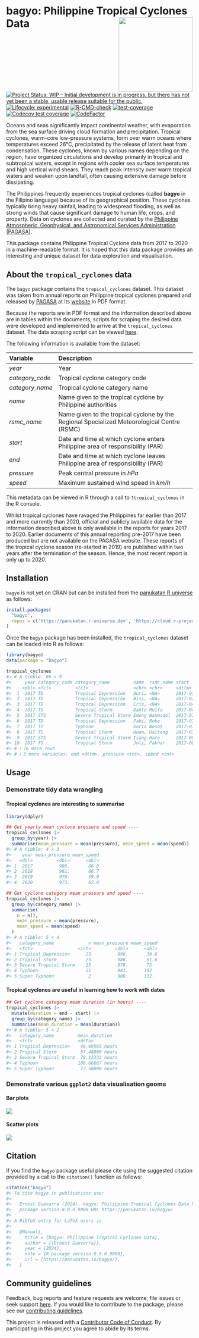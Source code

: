 
<!-- README.md is generated from README.Rmd. Please edit that file -->

# bagyo: Philippine Tropical Cyclones Data <img src="man/figures/logo.png" width="200" align="right" />

<!-- badges: start -->

[![Project Status: WIP – Initial development is in progress, but there
has not yet been a stable, usable release suitable for the
public.](https://www.repostatus.org/badges/latest/wip.svg)](https://www.repostatus.org/#wip)
[![Lifecycle:
experimental](https://img.shields.io/badge/lifecycle-experimental-orange.svg)](https://lifecycle.r-lib.org/articles/stages.html#experimental)
[![R-CMD-check](https://github.com/panukatan/bagyo/actions/workflows/R-CMD-check.yaml/badge.svg)](https://github.com/panukatan/bagyo/actions/workflows/R-CMD-check.yaml)
[![test-coverage](https://github.com/panukatan/bagyo/actions/workflows/test-coverage.yaml/badge.svg)](https://github.com/panukatan/bagyo/actions/workflows/test-coverage.yaml)
[![Codecov test
coverage](https://codecov.io/gh/panukatan/bagyo/branch/main/graph/badge.svg)](https://app.codecov.io/gh/panukatan/bagyo?branch=main)
[![CodeFactor](https://www.codefactor.io/repository/github/panukatan/bagyo/badge)](https://www.codefactor.io/repository/github/panukatan/bagyo)
<!-- badges: end -->

Oceans and seas significantly impact continental weather, with
evaporation from the sea surface driving cloud formation and
precipitation. Tropical cyclones, warm-core low-pressure systems, form
over warm oceans where temperatures exceed 26°C, precipitated by the
release of latent heat from condensation. These cyclones, known by
various names depending on the region, have organized circulations and
develop primarily in tropical and subtropical waters, except in regions
with cooler sea surface temperatures and high vertical wind shears. They
reach peak intensity over warm tropical waters and weaken upon landfall,
often causing extensive damage before dissipating.

The Philippines frequently experiences tropical cyclones (called
**bagyo** in the Filipino language) because of its geographical
position. These cyclones typically bring heavy rainfall, leading to
widespread flooding, as well as strong winds that cause significant
damage to human life, crops, and property. Data on cyclones are
collected and curated by the [Philippine Atmospheric, Geophysical, and
Astronomical Services Administration
(PAGASA)](https://www.pagasa.dost.gov.ph/).

This package contains Philippine Tropical Cyclone data from 2017 to 2020
in a machine-readable format. It is hoped that this data package
provides an interesting and unique dataset for data exploration and
visualisation.

## About the `tropical_cyclones` data

The `bagyo` package contains the `tropical_cyclones` dataset. This
dataset was taken from annual reports on Philippine tropical cyclones
prepared and released by [PAGASA](https://www.pagasa.dost.gov.ph/) at
its
[website](https://www.pagasa.dost.gov.ph/tropical-cyclone/publications/annual-report)
in PDF format.

Because the reports are in PDF format and the information described
above are in tables within the documents, scripts for scraping the
desired data were developed and implemented to arrive at the
`tropical_cyclones` dataset. The data scraping script can be viewed
[here](https://github.com/panukatan/bagyo/blob/main/data-raw/process_data.R).

The following information is available from the dataset:

| **Variable**    | **Description**                                                                             |
|:----------------|:--------------------------------------------------------------------------------------------|
| *year*          | Year                                                                                        |
| *category_code* | Tropical cyclone category code                                                              |
| *category_name* | Tropical cyclone category name                                                              |
| *name*          | Name given to the tropical cyclone by Philippine authorities                                |
| *rsmc_name*     | Name given to the tropical cyclone by the Regional Specialized Meteorological Centre (RSMC) |
| *start*         | Date and time at which cyclone enters Philippine area of responsibility (PAR)               |
| *end*           | Date and time at which cyclone leaves Philippine area of responsibility (PAR)               |
| *pressure*      | Peak central pressure in *hPa*                                                              |
| *speed*         | Maximum sustained wind speed in *km/h*                                                      |

This metadata can be viewed in R through a call to `?tropical_cyclones`
in the R console.

Whilst tropical cyclones have ravaged the Philippines far earlier than
2017 and more currently than 2020, official and publicly available data
for the information described above is only available in the reports for
years 2017 to 2020. Earlier documents of this annual reporting pre-2017
have been produced but are not available on the PAGASA website. These
reports of the tropical cyclone season (re-started in 2019) are
published within two years after the termination of the season. Hence,
the most recent report is only up to 2020.

## Installation

`bagyo` is not yet on CRAN but can be installed from the [panukatan R
universe](https://panukatan.r-universe.dev) as follows:

``` r
install.packages(
  "bagyo",
  repos = c('https://panukatan.r-universe.dev', 'https://cloud.r-project.org')
)
```

Once the `bagyo` package has been installed, the `tropical_cyclones`
dataset can be loaded into R as follows:

``` r
library(bagyo)
data(package = "bagyo")

tropical_cyclones
#> # A tibble: 86 × 9
#>     year category_code category_name         name  rsmc_name start              
#>    <dbl> <fct>         <fct>                 <chr> <chr>     <dttm>             
#>  1  2017 TD            Tropical Depression   Auri… <NA>      2017-01-07 08:00:00
#>  2  2017 TD            Tropical Depression   Bisi… <NA>      2017-02-03 14:00:00
#>  3  2017 TD            Tropical Depression   Cris… <NA>      2017-04-14 14:00:00
#>  4  2017 TS            Tropical Storm        Dante Muifa     2017-04-26 08:00:00
#>  5  2017 STS           Severe Tropical Storm Emong Nanmadol  2017-07-02 02:00:00
#>  6  2017 TD            Tropical Depression   Fabi… Roke      2017-07-22 02:00:00
#>  7  2017 TY            Typhoon               Gorio Nesat     2017-07-25 14:00:00
#>  8  2017 TS            Tropical Storm        Huan… Haitang   2017-07-30 02:00:00
#>  9  2017 STS           Severe Tropical Storm Isang Hato      2017-08-20 08:00:00
#> 10  2017 TS            Tropical Storm        Joli… Pakhar    2017-08-24 14:00:00
#> # ℹ 76 more rows
#> # ℹ 3 more variables: end <dttm>, pressure <int>, speed <int>
```

## Usage

### Demonstrate tidy data wrangling

#### Tropical cyclones are interesting to summarise

``` r
library(dplyr)

## Get yearly mean cyclone pressure and speed ----
tropical_cyclones |>
  group_by(year) |>
  summarise(mean_pressure = mean(pressure), mean_speed = mean(speed))
#> # A tibble: 4 × 3
#>    year mean_pressure mean_speed
#>   <dbl>         <dbl>      <dbl>
#> 1  2017          986.       88.0
#> 2  2018          961.       66.7
#> 3  2019          976.       59.0
#> 4  2020          973.       62.0

## Get cyclone category mean pressure and speed ----
tropical_cyclones |>
  group_by(category_name) |>
  summarise(
    n = n(),
    mean_pressure = mean(pressure), 
    mean_speed = mean(speed)
  )
#> # A tibble: 5 × 4
#>   category_name             n mean_pressure mean_speed
#>   <fct>                 <int>         <dbl>      <dbl>
#> 1 Tropical Depression      23          996.       39.8
#> 2 Tropical Storm           25          986.       61.6
#> 3 Severe Tropical Storm    15          978.       75  
#> 4 Typhoon                  21          941.      102. 
#> 5 Super Typhoon             2          908.      112.
```

#### Tropical cyclones are useful in learning how to work with dates

``` r
## Get cyclone category mean duration (in hours) ----
tropical_cyclones |>
  mutate(duration = end - start) |>
  group_by(category_name) |>
  summarise(mean_duration = mean(duration))
#> # A tibble: 5 × 2
#>   category_name         mean_duration  
#>   <fct>                 <drtn>         
#> 1 Tropical Depression    46.69565 hours
#> 2 Tropical Storm         57.48000 hours
#> 3 Severe Tropical Storm  79.13333 hours
#> 4 Typhoon               106.66667 hours
#> 5 Super Typhoon          77.50000 hours
```

### Demonstrate various `ggplot2` data visualisation geoms

#### Bar plots

<img src="man/figures/README-barplot-1.png" style="display: block; margin: auto;" />

#### Scatter plots

<img src="man/figures/README-scatterplot-1.png" style="display: block; margin: auto;" />

## Citation

If you find the `bagyo` package useful please cite using the suggested
citation provided by a call to the `citation()` function as follows:

``` r
citation("bagyo")
#> To cite bagyo in publications use:
#> 
#>   Ernest Guevarra (2024). bagyo: Philippine Tropical Cyclones Data R
#>   package version 0.0.0.9000 URL https://panukatan.io/bagyo/
#> 
#> A BibTeX entry for LaTeX users is
#> 
#>   @Manual{,
#>     title = {bagyo: Philippine Tropical Cyclones Data},
#>     author = {{Ernest Guevarra}},
#>     year = {2024},
#>     note = {R package version 0.0.0.9000},
#>     url = {https://panukatan.io/bagyo/},
#>   }
```

## Community guidelines

Feedback, bug reports and feature requests are welcome; file issues or
seek support [here](https://github.com/panukatan/bagyo/issues). If you
would like to contribute to the package, please see our [contributing
guidelines](https://panukatan.io/bagyo/CONTRIBUTING.html).

This project is released with a [Contributor Code of
Conduct](https://panukatan.io/bagyo/CODE_OF_CONDUCT.html). By
participating in this project you agree to abide by its terms.
